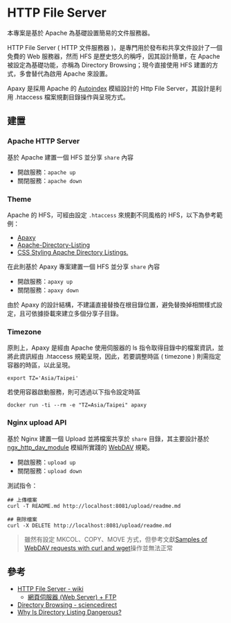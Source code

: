 # HTTP File Server

本專案是基於 Apache 為基礎設置簡易的文件服務器。

HTTP File Server ( HTTP 文件服務器 )，是專門用於發布和共享文件設計了一個免費的 Web 服務器，然而 HFS 是歷史悠久的稱呼，因其設計簡單，在 Apache 被設定為基礎功能，亦稱為 Directory Browsing；現今直接使用 HFS 建置的方式，多會替代為啟用 Apache 來設置。

Apaxy 是採用 Apache 的 [Autoindex](https://httpd.apache.org/docs/2.4/mod/mod_autoindex.html) 模組設計的 Http File Server，其設計是利用 .htaccess 檔案規劃目錄操作與呈現方式。

## 建置

### Apache HTTP Server

基於 Apache 建置一個 HFS 並分享 ```share``` 內容

+ 開啟服務：```apache up```
+ 關閉服務：```apache down```

### Theme

Apache 的 HFS，可經由設定 ```.htaccess``` 來規劃不同風格的 HFS，以下為參考範例：

+ [Apaxy](https://oupala.github.io/apaxy/)
+ [Apache-Directory-Listing](https://github.com/ramlmn/Apache-Directory-Listing)
+ [CSS Styling Apache Directory Listings.](https://www.linickx.com/css-styling-apache-directory-listings)

在此則基於 Apaxy 專案建置一個 HFS 並分享 ```share``` 內容

+ 開啟服務：```apaxy up```
+ 關閉服務：```apaxy down```

由於 Apaxy 的設計結構，不建議直接替換在根目錄位置，避免替換掉相關樣式設定，且可依據掛載來建立多個分享子目錄。

### Timezone

原則上，Apaxy 是經由 Apache 使用伺服器的 ls 指令取得目錄中的檔案資訊，並將此資訊經由 .htaccess 規範呈現，因此，若要調整時區 ( timezone ) 則需指定容器的時區，以此呈現。

```
export TZ='Asia/Taipei'
```

若使用容器啟動服務，則可透過以下指令設定時區

```
docker run -ti --rm -e "TZ=Asia/Taipei" apaxy
```

### Nginx upload API

基於 Nginx 建置一個 Upload 並將檔案共享於 ```share``` 目錄，其主要設計基於 [ngx_http_dav_module](https://nginx.org/en/docs/http/ngx_http_dav_module.html) 模組所實踐的 [WebDAV](https://zh.wikipedia.org/zh-tw/WebDAV) 規範。

+ 開啟服務：```upload up```
+ 關閉服務：```upload down```

測試指令：

```
## 上傳檔案
curl -T README.md http://localhost:8081/upload/readme.md

## 刪除檔案
curl -X DELETE http://localhost:8081/upload/readme.md
```
> 雖然有設定 MKCOL、COPY、MOVE 方式，但參考文獻[Samples of WebDAV requests with curl and wget](https://github.com/WebDAVDevs/webdav-request-samples/blob/master/webdav_curl.md)操作並無法正常

## 參考

+ [HTTP File Server - wiki](https://en.wikipedia.org/wiki/HTTP_File_Server)
    - [網頁伺服器 (Web Server) + FTP](http://dic.vbird.tw/linux_server/unit10.php)
+ [Directory Browsing - sciencedirect](https://www.sciencedirect.com/topics/computer-science/directory-browsing)
+ [Why Is Directory Listing Dangerous?](https://www.acunetix.com/blog/articles/directory-listing-information-disclosure/)

